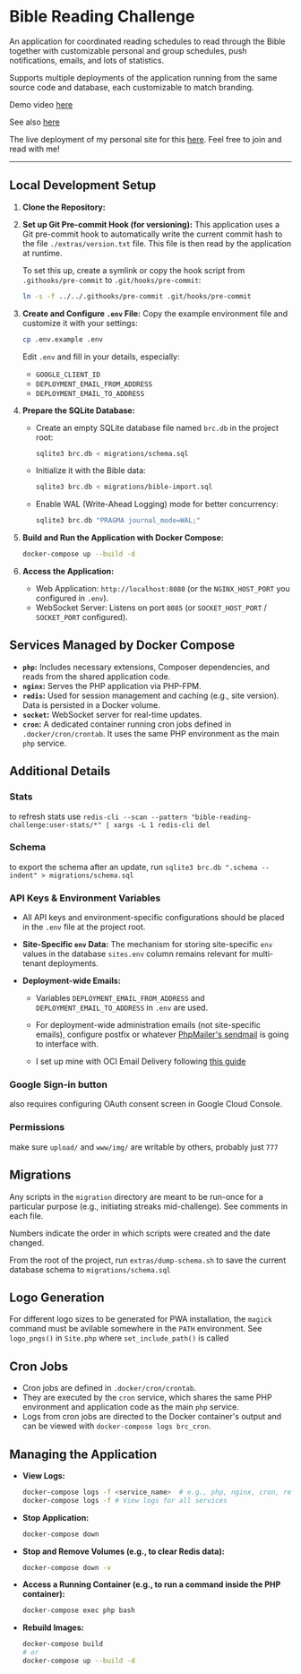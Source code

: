 # Bible Reading Challenge

An application for coordinated reading schedules to read through the Bible together with customizable personal and group schedules, push notifications, emails, and lots of statistics.

Supports multiple deployments of the application running from the same source code and database, each customizable to match branding.

Demo video [here](https://youtu.be/5PcOdYpnv_U)

See also [here](https://abe.ramseyer.dev/work/bible-reading-challenge/)

The live deployment of my personal site for this [here](https://brc.ramseyer.dev). Feel free to join and read with me!

---

## Local Development Setup

1.  **Clone the Repository:**
2.  **Set up Git Pre-commit Hook (for versioning):**
    This application uses a Git pre-commit hook to automatically write the current commit hash to the file `./extras/version.txt` file. This file is then read by the application at runtime.

    To set this up, create a symlink or copy the hook script from `.githooks/pre-commit` to `.git/hooks/pre-commit`:

    ```bash
    ln -s -f ../../.githooks/pre-commit .git/hooks/pre-commit
    ```

3.  **Create and Configure `.env` File:**
    Copy the example environment file and customize it with your settings:

    ```bash
    cp .env.example .env
    ```

    Edit `.env` and fill in your details, especially:

    - `GOOGLE_CLIENT_ID`
    - `DEPLOYMENT_EMAIL_FROM_ADDRESS`
    - `DEPLOYMENT_EMAIL_TO_ADDRESS`

4.  **Prepare the SQLite Database:**

    - Create an empty SQLite database file named `brc.db` in the project root:
      ```bash
      sqlite3 brc.db < migrations/schema.sql
      ```
    - Initialize it with the Bible data:
      ```bash
      sqlite3 brc.db < migrations/bible-import.sql
      ```
    - Enable WAL (Write-Ahead Logging) mode for better concurrency:
      ```bash
      sqlite3 brc.db "PRAGMA journal_mode=WAL;"
      ```

5.  **Build and Run the Application with Docker Compose:**

    ```bash
    docker-compose up --build -d
    ```

6.  **Access the Application:**
    - Web Application: `http://localhost:8080` (or the `NGINX_HOST_PORT` you configured in `.env`).
    - WebSocket Server: Listens on port `8085` (or `SOCKET_HOST_PORT` / `SOCKET_PORT` configured).

## Services Managed by Docker Compose

- **`php`:** Includes necessary extensions, Composer dependencies, and reads from the shared application code.
- **`nginx`:** Serves the PHP application via PHP-FPM.
- **`redis`:** Used for session management and caching (e.g., site version). Data is persisted in a Docker volume.
- **`socket`:** WebSocket server for real-time updates.
- **`cron`:** A dedicated container running cron jobs defined in `.docker/cron/crontab`. It uses the same PHP environment as the main `php` service.

## Additional Details

### Stats

to refresh stats use `redis-cli --scan --pattern "bible-reading-challenge:user-stats/*" | xargs -L 1 redis-cli del`

### Schema

to export the schema after an update, run `sqlite3 brc.db ".schema --indent" > migrations/schema.sql`

### API Keys & Environment Variables

- All API keys and environment-specific configurations should be placed in the `.env` file at the project root.
- **Site-Specific `env` Data:** The mechanism for storing site-specific `env` values in the database `sites.env` column remains relevant for multi-tenant deployments.
- **Deployment-wide Emails:**

  - Variables `DEPLOYMENT_EMAIL_FROM_ADDRESS` and `DEPLOYMENT_EMAIL_TO_ADDRESS` in `.env` are used.

  - For deployment-wide administration emails (not site-specific emails), configure postfix or whatever [PhpMailer's sendmail](https://github.com/PHPMailer/PHPMailer/blob/v6.9.3/examples/sendmail.phps) is going to interface with.
  - I set up mine with OCI Email Delivery following [this guide](https://docs.oracle.com/en-us/iaas/Content/Email/Reference/postfix.htm)

### Google Sign-in button

also requires configuring OAuth consent screen in Google Cloud Console.

### Permissions
make sure `upload/` and `www/img/` are writable by others, probably just `777`

## Migrations

Any scripts in the `migration` directory are meant to be run-once for a particular purpose (e.g., initiating streaks mid-challenge). See comments in each file.

Numbers indicate the order in which scripts were created and the date changed.

From the root of the project, run `extras/dump-schema.sh` to save the current database schema to `migrations/schema.sql`

## Logo Generation

For different logo sizes to be generated for PWA installation, the `magick` command must be avilable somewhere in the `PATH` environment. See `logo_pngs()` in `Site.php` where `set_include_path()` is called

## Cron Jobs

- Cron jobs are defined in `.docker/cron/crontab`.
- They are executed by the `cron` service, which shares the same PHP environment and application code as the main `php` service.
- Logs from cron jobs are directed to the Docker container's output and can be viewed with `docker-compose logs brc_cron`.

## Managing the Application

- **View Logs:**
  ```bash
  docker-compose logs -f <service_name>  # e.g., php, nginx, cron, redis, socket
  docker-compose logs -f # View logs for all services
  ```
- **Stop Application:**
  ```bash
  docker-compose down
  ```
- **Stop and Remove Volumes (e.g., to clear Redis data):**
  ```bash
  docker-compose down -v
  ```
- **Access a Running Container (e.g., to run a command inside the PHP container):**
  ```bash
  docker-compose exec php bash
  ```
- **Rebuild Images:**
  ```bash
  docker-compose build
  # or
  docker-compose up --build -d
  ```
